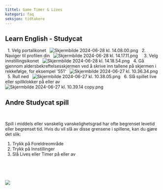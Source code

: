 ```yaml
---
tittel: Game Timer & Lives
kategori: faq
seksjon: tidtakere
---
```

## Learn English \- Studycat


 
1\. Velg portalikonet
 
![Skjermbilde 2024-06-28 kl. 14.08.00.png](https://help.Studycat.com/hc/article_attachments/34341801981977)
 
2\. Naviger til profilen din
 
![Skjermbilde 2024-06-28 kl. 14.17.11.png](https://help.Studycat.com/hc/article_attachments/34341801989401)
 
 
3\. Velg innstillingsikonet
 
![Skjermbilde 2024-06-28 kl. 14.18.54.png](https://help.Studycat.com/hc/article_attachments/34341801998361)
 
4\. Gå gjennom aldersbekreftelsesskjermen ved å skrive inn tallene på skjermen i rekkefølge, for eksempel '551'
 
![Skjermbilde 2024-06-27 kl. 10.36.34.png](https://help.Studycat.com/hc/article_attachments/34277789492249)
 
5\. Rull ned
 
![Skjermbilde 2024-06-27 kl. 10.38.05.png](https://help.Studycat.com/hc/article_attachments/34277789494937)
 
6\. Slå spillet live eller spillklokker på eller av
 
![Skjermbilde 2024-06-27 kl. 10.39.14 copy.png](https://help.Studycat.com/hc/article_attachments/34277789497369)
 
 

## Andre Studycat spill


 




Spill i middels eller vanskelig vanskelighetsgrad har ofte begrenset levetid eller begrenset tid. Hvis du vil slå av disse grensene i spillene, kan du gjøre det slik:


1. Trykk på Foreldreområde
2. Trykk på Innstillinger
3. Slå Lives eller Timer på eller av


 


 


![](https://help.Studycat.com/hc/article_attachments/27187505863193)
